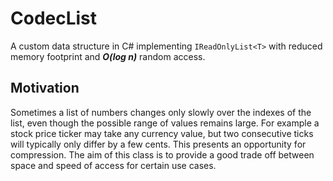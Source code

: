 # CodecList
A custom data structure in C# implementing `IReadOnlyList<T>` with reduced memory footprint and ***O(log n)*** random access.
## Motivation
Sometimes a list of numbers changes only slowly over the indexes of the list, even though the possible range of values remains large. For example a stock price ticker may take any currency value, but two consecutive ticks will typically only differ by a few cents. This presents an opportunity for compression. The aim of this class is to provide a good trade off between space and speed of access for certain use cases.
